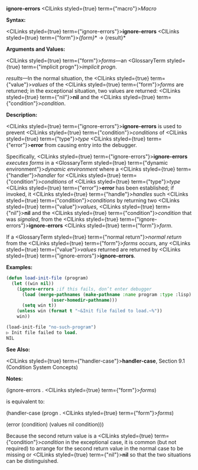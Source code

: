 **ignore-errors** <ClLinks styled={true} term={"macro"}><i>Macro</i></ClLinks> 



**Syntax:** 



<ClLinks styled={true} term={"ignore-errors"}><b>ignore-errors</b></ClLinks> <ClLinks styled={true} term={"form"}><i>\{form\}</i></ClLinks>\* → \{result\}\* 



**Arguments and Values:** 



<ClLinks styled={true} term={"form"}><i>forms</i></ClLinks>—an <GlossaryTerm styled={true} term={"implicit progn"}><i>implicit progn</i></GlossaryTerm>. 



*results*—In the normal situation, the <ClLinks styled={true} term={"value"}><i>values</i></ClLinks> of the <ClLinks styled={true} term={"form"}><i>forms</i></ClLinks> are returned; in the exceptional situation, two values are returned: <ClLinks styled={true} term={"nil"}><b>nil</b></ClLinks> and the <ClLinks styled={true} term={"condition"}><i>condition</i></ClLinks>. 



**Description:** 



<ClLinks styled={true} term={"ignore-errors"}><b>ignore-errors</b></ClLinks> is used to prevent <ClLinks styled={true} term={"condition"}><i>conditions</i></ClLinks> of <ClLinks styled={true} term={"type"}><i>type</i></ClLinks> <ClLinks styled={true} term={"error"}><b>error</b></ClLinks> from causing entry into the debugger. 



Specifically, <ClLinks styled={true} term={"ignore-errors"}><b>ignore-errors</b></ClLinks> *executes forms* in a <GlossaryTerm styled={true} term={"dynamic environment"}><i>dynamic environment</i></GlossaryTerm> where a <ClLinks styled={true} term={"handler"}><i>handler</i></ClLinks> for <ClLinks styled={true} term={"condition"}><i>conditions</i></ClLinks> of <ClLinks styled={true} term={"type"}><i>type</i></ClLinks> <ClLinks styled={true} term={"error"}><b>error</b></ClLinks> has been established; if invoked, it <ClLinks styled={true} term={"handle"}><i>handles</i></ClLinks> such <ClLinks styled={true} term={"condition"}><i>conditions</i></ClLinks> by returning two <ClLinks styled={true} term={"value"}><i>values</i></ClLinks>, <ClLinks styled={true} term={"nil"}><b>nil</b></ClLinks> and the <ClLinks styled={true} term={"condition"}><i>condition</i></ClLinks> that was *signaled*, from the <ClLinks styled={true} term={"ignore-errors"}><b>ignore-errors</b></ClLinks> <ClLinks styled={true} term={"form"}><i>form</i></ClLinks>. 



If a <GlossaryTerm styled={true} term={"normal return"}><i>normal return</i></GlossaryTerm> from the <ClLinks styled={true} term={"form"}><i>forms</i></ClLinks> occurs, any <ClLinks styled={true} term={"value"}><i>values</i></ClLinks> returned are returned by <ClLinks styled={true} term={"ignore-errors"}><b>ignore-errors</b></ClLinks>. 

**Examples:**
```lisp
(defun load-init-file (program) 
  (let ((win nil)) 
    (ignore-errors ;if this fails, don’t enter debugger 
      (load (merge-pathnames (make-pathname :name program :type :lisp) 
			     (user-homedir-pathname))) 
      (setq win t)) 
    (unless win (format t "~&Init file failed to load.~%")) 
    win)) 

(load-init-file "no-such-program") 
▷ Init file failed to load. 
NIL 
```
**See Also:** 



<ClLinks styled={true} term={"handler-case"}><b>handler-case</b></ClLinks>, Section 9.1 (Condition System Concepts) 



**Notes:** 



(ignore-errors . <ClLinks styled={true} term={"form"}><i>forms</i></ClLinks>) 



is equivalent to: 



(handler-case (progn . <ClLinks styled={true} term={"form"}><i>forms</i></ClLinks>) 



(error (condition) (values nil condition))) 



Because the second return value is a <ClLinks styled={true} term={"condition"}><i>condition</i></ClLinks> in the exceptional case, it is common (but not required) to arrange for the second return value in the normal case to be missing or <ClLinks styled={true} term={"nil"}><b>nil</b></ClLinks> so that the two situations can be distinguished. 



